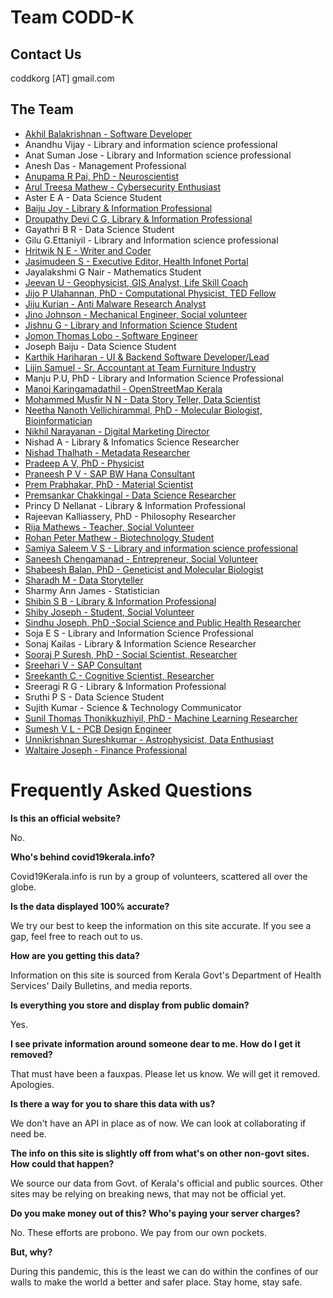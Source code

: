 # Team CODD-K

## Contact Us

coddkorg [AT] gmail.com 

## The Team

- [Akhil Balakrishnan - Software Developer](https://www.linkedin.com/in/akhil-balakrishnan-10b82359)
- Anandhu Vijay - Library and information science professional
- Anat Suman Jose - Library and Information science professional
- Anesh Das - Management Professional
- [Anupama R Pai, PhD - Neuroscientist](https://www.linkedin.com/in/anupama-r-pai-026a57a5/)
- [Arul Treesa Mathew - Cybersecurity Enthusiast](https://in.linkedin.com/in/arul-treesa-mathew-14631190)
- Aster E A - Data Science Student
- [Baiju Joy - Library & Information Professional](https://in.linkedin.com/in/baiju-joy-a498b365)
- [Droupathy Devi C G, Library & Information Professional](www.stjosephlibraryblog.wordpress.com)
- Gayathri B R - Data Science Student
- Gilu G.Ettaniyil - Library and Information science professional
- [Hritwik N E - Writer and Coder](https://www.linkedin.com/in/hritwik-ne-b95470189)
- [Jasimudeen S - Executive Editor, Health Infonet Portal](https://healthinfonet.in/)
- Jayalakshmi G Nair - Mathematics Student
- [Jeevan U - Geophysicist, GIS Analyst, Life Skill Coach ](https://www.linkedin.com/in/jeevanthetrainer/)
- [Jijo P Ulahannan, PhD - Computational Physicist, TED Fellow](https://www.linkedin.com/in/jijopu)
- [Jiju Kurian - Anti Malware Research Analyst](https://www.linkedin.com/in/jiju-kurian-590ab211)
- [Jino Johnson - Mechanical Engineer, Social volunteer](https://facebook.com/jino.johnson.58)
- [Jishnu G - Library and Information Science Student](https://www.facebook.com/jishnu.g.nair.75)
- [Jomon Thomas Lobo - Software Engineer](http://jomonlobo.online)
- Joseph Baiju - Data Science Student
- [Karthik Hariharan - UI & Backend Software Developer/Lead](https://in.linkedin.com/in/karthik-hariharan-6b7b78a7)
- [Lijin Samuel - Sr. Accountant at Team Furniture Industry](https://www.linkedin.com/in/lijin-samuel-9016bb119)
- Manju P.U, PhD - Library and Information Science Professional
- [Manoj Karingamadathil - OpenStreetMap Kerala](https://www.facebook.com/manoj.k.mohan)
- [Mohammed Musfir N N - Data Story Teller, Data Scientist](https://www.linkedin.com/in/musfir-mohammed-684a013b)
- [Neetha Nanoth Vellichirammal, PhD - Molecular Biologist, Bioinformatician](https://www.linkedin.com/in/neethananoth)
- [Nikhil Narayanan - Digital Marketing Director](http://www.twitter.com/nikhilnarayanan)
- Nishad A - Library & Infomatics Science Researcher 
- [Nishad Thalhath - Metadata Researcher](https://github.com/nishad)
- [Pradeep A V, PhD - Physicist](https://www.linkedin.com/in/pradeep-a-v-511821154)
- [Praneesh P V - SAP BW Hana Consultant](https://www.linkedin.com/in/pvpraneesh)
- [Prem Prabhakar, PhD - Material Scientist](https://www.linkedin.com/in/premprabhakaran)
- [Premsankar Chakkingal - Data Science Researcher](https://www.linkedin.com/in/premsankarc)
- Princy D Nellanat - Library & Information Professional
- Rajeevan Kalliassery, PhD - Philosophy Researcher
- [Rija Mathews - Teacher, Social Volunteer](facebook.com/rija.mathews)
- [Rohan Peter Mathew - Biotechnology Student](https://www.linkedin.com/in/rohan-peter-mathew-5738a2193)
- [Samiya Saleem V S - Library and information science professional](https://instagram.com/kef.tatriz?igshid=1mvn96qotfd6k)
- [Saneesh Chengamanad - Entrepreneur, Social Volunteer](https://www.linkedin.com/in/saneesh-chengamanad-142495137)
- [Shabeesh Balan, PhD - Geneticist and Molecular Biologist](https://www.linkedin.com/in/shabeesh-balan-03251923)
- [Sharadh M - Data Storyteller](https://twitter.com/dumb_doh?s=08)
- Sharmy Ann James - Statistician
- [Shibin S B - Library & Information Professional](https://iitpkd.ac.in/people/shibinsb)
- [Shiby Joseph - Student, Social Volunteer](https://www.linkedin.com/in/shiby-joseph-961803183)
- [Sindhu Joseph, PhD -Social Science and Public Health Researcher](https://www.linkedin.com/in/sjsindhu/)
- Soja E S - Library and Information Science Professional
- Sonaj Kailas - Library & Information Science Researcher
- [Sooraj P Suresh, PhD - Social Scientist, Researcher](https://www.linkedin.com/in/sooraj-p-suresh-6a796921)
- [Sreehari V - SAP Consultant](https://www.linkedin.com/in/sreehari-pillai-b17336b0/)
- [Sreekanth C - Cognitive Scientist, Researcher](https://www.linkedin.com/in/sreekanth-c-5b0488142)
- Sreeragi R G - Library & Information Professional
- Sruthi P S - Data Science Student
- Sujith Kumar - Science & Technology Communicator
- [Sunil Thomas Thonikkuzhiyil, PhD - Machine Learning Researcher](https://www.linkedin.com/in/sunil-thomas-thonikuzhiyil-88597415a)
- [Sumesh V L - PCB Design Engineer](https://www.linkedin.com/in/sumesh-v-l-758979a0/)
- [Unnikrishnan Sureshkumar - Astrophysicist, Data Enthusiast](https://www.linkedin.com/in/unnikrishnan-sureshkumar-4b519015/)
- [Waltaire Joseph - Finance Professional](http://linkedin.com/in/waltairejoseph)

# Frequently Asked Questions

**Is this an official website?**

No.

**Who's behind covid19kerala.info?**

Covid19Kerala.info is run by a group of volunteers, scattered all over the globe.

**Is the data displayed 100% accurate?**

We try our best to keep the information on this site accurate. If you see a gap, feel free to reach out to us.

**How are you getting this data?**

Information on this site is sourced from Kerala Govt's Department of Health Services' Daily Bulletins, and media reports.

**Is everything you store and display from public domain?**

Yes.

**I see private information around someone dear to me. How do I get it removed?**

That must have been a fauxpas. Please let us know. We will get it removed. Apologies.

**Is there a way for you to share this data with us?**

We don't have an API in place as of now. We can look at collaborating if need be.

**The info on this site is slightly off from what's on other non-govt sites. How could that happen?**

We source our data from Govt. of Kerala's official and public sources. Other sites may be relying on breaking news, that may not be official yet.

**Do you make money out of this? Who's paying your server charges?**

No. These efforts are probono. We pay from our own pockets.

**But, why?**

During this pandemic, this is the least we can do within the confines of our walls to make the world a better and safer place. Stay home, stay safe.

